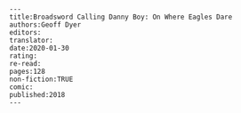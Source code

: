 
    ---
    title:Broadsword Calling Danny Boy: On Where Eagles Dare
    authors:Geoff Dyer
    editors:
    translator:
    date:2020-01-30
    rating:
    re-read:
    pages:128
    non-fiction:TRUE
    comic:
    published:2018
    ---

    